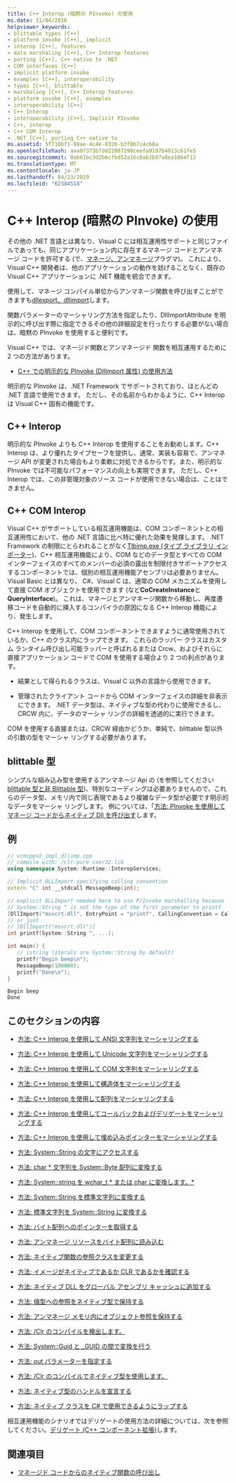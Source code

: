 ```yaml
---
title: C++ Interop (暗黙の PInvoke) の使用
ms.date: 11/04/2016
helpviewer_keywords:
- blittable types [C++]
- platform invoke [C++], implicit
- interop [C++], features
- data marshaling [C++], C++ Interop features
- porting [C++], C++ native to .NET
- COM interfaces [C++]
- implicit platform invoke
- examples [C++], interoperability
- types [C++], blittable
- marshaling [C++], C++ Interop features
- platform invoke [C++], examples
- interoperability [C++]
- C++ Interop
- interoperability [C++], Implicit PInvoke
- C++, interop
- C++ COM Interop
- .NET [C++], porting C++ native to
ms.assetid: 5f710bf1-88ae-4c4e-8326-b3f0b7c4c68a
ms.openlocfilehash: aaa07373b7dd22807290ceefa9197b4013c61fe5
ms.sourcegitcommit: 0ab61bc3d2b6cfbd52a16c6ab2b97a8ea1864f12
ms.translationtype: MT
ms.contentlocale: ja-JP
ms.lasthandoff: 04/23/2019
ms.locfileid: "62384518"
---
```

# <a name="using-c-interop-implicit-pinvoke"></a>C++ Interop (暗黙の PInvoke) の使用

その他の .NET 言語とは異なり、Visual C には相互運用性サポートと同じファイルであっても、同じアプリケーション内に存在するマネージ コードとアンマネージ コードを許可する (で、[マネージ、アンマネージ](../preprocessor/managed-unmanaged.md)プラグマ)。 これにより、Visual C++ 開発者は、他のアプリケーションの動作を妨げることなく、既存の Visual C++ アプリケーションに .NET 機能を統合できます。

使用して、マネージ コンパイル単位からアンマネージ関数を呼び出すことができますも[dllexport、dllimport](../cpp/dllexport-dllimport.md)します。

関数パラメーターのマーシャリング方法を指定したり、DllImportAttribute を明示的に呼び出す際に指定できるその他の詳細設定を行ったりする必要がない場合は、暗黙の PInvoke を使用すると便利です。

Visual C++ では、マネージド関数とアンマネージド 関数を相互運用するために 2 つの方法があります。

- [C++ での明示的な PInvoke (DllImport 属性) の使用方法](../dotnet/using-explicit-pinvoke-in-cpp-dllimport-attribute.md)

明示的な PInvoke は、.NET Framework でサポートされており、ほとんどの .NET 言語で使用できます。 ただし、その名前からわかるように、C++ Interop は Visual C++ 固有の機能です。

## <a name="c-interop"></a>C++ Interop

明示的な PInvoke よりも C++ Interop を使用することをお勧めします。C++ Interop は、より優れたタイプセーフを提供し、通常、実装も容易で、アンマネージ API が変更された場合もより柔軟に対処できるからです。また、明示的な PInvoke では不可能なパフォーマンスの向上も実現できます。 ただし、C++ Interop では、この非管理対象のソース コードが使用できない場合は、ことはできません。

## <a name="c-com-interop"></a>C++ COM Interop

Visual C++ がサポートしている相互運用機能は、COM コンポーネントとの相互運用性において、他の .NET 言語に比べ特に優れた効果を発揮します。 .NET Framework の制限にとらわれることがなく[Tlbimp.exe (タイプ ライブラリ インポーター)](/dotnet/framework/tools/tlbimp-exe-type-library-importer)、C++ 相互運用機能により、COM などのデータ型とすべての COM インターフェイスのすべてのメンバーの必須の露出を制限付きサポートアクセスするコンポーネントでは、個別の相互運用機能アセンブリは必要ありません。 Visual Basic とは異なり、 C#、Visual C は、通常の COM メカニズムを使用して直接 COM オブジェクトを使用できます (など**CoCreateInstance**と**QueryInterface**)。 これは、マネージとアンマネージ関数から移動し、再度遷移コードを自動的に挿入するコンパイラの原因になる C++ Interop 機能により、発生します。

C++ Interop を使用して、COM コンポーネントできますように通常使用されているか、C++ のクラス内にラップできます。 これらのラッパー クラスはカスタム ランタイム呼び出し可能ラッパーと呼ばれるまたは Crcw、およびそれらに直接アプリケーション コードで COM を使用する場合より 2 つの利点があります。

- 結果として得られるクラスは、Visual C 以外の言語から使用できます。

- 管理されたクライアント コードから COM インターフェイスの詳細を非表示にできます。 .NET データ型は、ネイティブな型の代わりに使用できるし、CRCW 内に、データのマーシャ リングの詳細を透過的に実行できます。

COM を使用する直接または、CRCW 経由かどうか、単純で、blittable 型以外の引数の型をマーシャ リングする必要があります。

## <a name="blittable-types"></a>blittable 型

シンプルな組み込み型を使用するアンマネージ Api の (を参照してください[blittable 型と非 Blittable 型](/dotnet/framework/interop/blittable-and-non-blittable-types))、特別なコーディングは必要ありませんので、これらのデータ型、メモリ内で同じ表現であるより複雑なデータ型が必要です明示的なデータをマーシャ リングします。 例については、「[方法: PInvoke を使用してマネージ コードからネイティブ Dll を呼び出す](../dotnet/how-to-call-native-dlls-from-managed-code-using-pinvoke.md)します。

## <a name="example"></a>例

```cpp
// vcmcppv2_impl_dllimp.cpp
// compile with: /clr:pure user32.lib
using namespace System::Runtime::InteropServices;

// Implicit DLLImport specifying calling convention
extern "C" int __stdcall MessageBeep(int);

// explicit DLLImport needed here to use P/Invoke marshalling because
// System::String ^ is not the type of the first parameter to printf
[DllImport("msvcrt.dll", EntryPoint = "printf", CallingConvention = CallingConvention::Cdecl,  CharSet = CharSet::Ansi)]
// or just
// [DllImport("msvcrt.dll")]
int printf(System::String ^, ...);

int main() {
   // (string literals are System::String by default)
   printf("Begin beep\n");
   MessageBeep(100000);
   printf("Done\n");
}
```

```Output
Begin beep
Done
```

## <a name="in-this-section"></a>このセクションの内容

- [方法: C++ Interop を使用して ANSI 文字列をマーシャリングする](../dotnet/how-to-marshal-ansi-strings-using-cpp-interop.md)

- [方法: C++ Interop を使用して Unicode 文字列をマーシャリングする](../dotnet/how-to-marshal-unicode-strings-using-cpp-interop.md)

- [方法: C++ Interop を使用して COM 文字列をマーシャリングする](../dotnet/how-to-marshal-com-strings-using-cpp-interop.md)

- [方法: C++ Interop を使用して構造体をマーシャリングする](../dotnet/how-to-marshal-structures-using-cpp-interop.md)

- [方法: C++ Interop を使用して配列をマーシャリングする](../dotnet/how-to-marshal-arrays-using-cpp-interop.md)

- [方法: C++ Interop を使用してコールバックおよびデリゲートをマーシャリングする](../dotnet/how-to-marshal-callbacks-and-delegates-by-using-cpp-interop.md)

- [方法: C++ Interop を使用して埋め込みポインターをマーシャリングする](../dotnet/how-to-marshal-embedded-pointers-using-cpp-interop.md)

- [方法: System::String の文字にアクセスする](../dotnet/how-to-access-characters-in-a-system-string.md)

- [方法: char * 文字列を System::Byte 配列に変換する](../dotnet/how-to-convert-char-star-string-to-system-byte-array.md)

- [方法: System::string を wchar_t * または char に変換します。\*](../dotnet/how-to-convert-system-string-to-wchar-t-star-or-char-star.md)

- [方法: System::String を標準文字列に変換する](../dotnet/how-to-convert-system-string-to-standard-string.md)

- [方法: 標準文字列を System::String に変換する](../dotnet/how-to-convert-standard-string-to-system-string.md)

- [方法: バイト配列へのポインターを取得する](../dotnet/how-to-obtain-a-pointer-to-byte-array.md)

- [方法: アンマネージ リソースをバイト配列に読み込む](../dotnet/how-to-load-unmanaged-resources-into-a-byte-array.md)

- [方法: ネイティブ関数の参照クラスを変更する](../dotnet/how-to-modify-reference-class-in-a-native-function.md)

- [方法: イメージがネイティブであるか CLR であるかを確認する](../dotnet/how-to-determine-if-an-image-is-native-or-clr.md)

- [方法: ネイティブ DLL をグローバル アセンブリ キャッシュに追加する](../dotnet/how-to-add-native-dll-to-global-assembly-cache.md)

- [方法: 値型への参照をネイティブ型で保持する](../dotnet/how-to-hold-reference-to-value-type-in-native-type.md)

- [方法: アンマネージ メモリ内にオブジェクト参照を保持する](../dotnet/how-to-hold-object-reference-in-unmanaged-memory.md)

- [方法: /Clr のコンパイルを検出します。](../dotnet/how-to-detect-clr-compilation.md)

- [方法: System::Guid と _GUID の間で変換を行う](../dotnet/how-to-convert-between-system-guid-and-guid.md)

- [方法: out パラメーターを指定する](../dotnet/how-to-specify-an-out-parameter.md)

- [方法: /Clr のコンパイルでネイティブ型を使用します。](../dotnet/how-to-use-a-native-type-in-a-clr-compilation.md)

- [方法: ネイティブ型のハンドルを宣言する](../dotnet/how-to-declare-handles-in-native-types.md)

- [方法: ネイティブ クラスを C# で使用できるようにラップする](../dotnet/how-to-wrap-native-class-for-use-by-csharp.md)

相互運用機能のシナリオではデリゲートの使用方法の詳細については、次を参照してください。[デリゲート (C++ コンポーネント拡張)](../extensions/delegate-cpp-component-extensions.md)します。

## <a name="see-also"></a>関連項目

- [マネージド コードからのネイティブ関数の呼び出し](../dotnet/calling-native-functions-from-managed-code.md)
